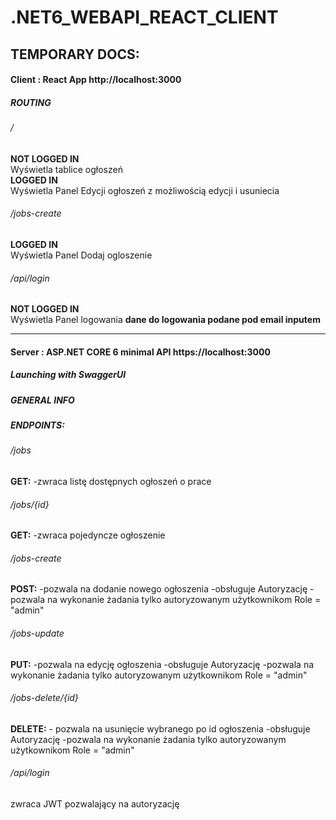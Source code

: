# .NET6_WEBAPI_REACT_CLIENT

## TEMPORARY DOCS:
#### Client : React App http://localhost:3000
##### ROUTING
###### /
**NOT LOGGED IN**  
Wyświetla tablice ogłoszeń  
**LOGGED IN**  
Wyświetla Panel Edycji ogłoszeń z możliwością edycji i usuniecia  

###### /jobs-create 
**LOGGED IN**  
Wyświetla Panel Dodaj ogloszenie   

###### /api/login
**NOT LOGGED IN**  
Wyświetla Panel logowania **dane do logowania podane pod email inputem**  


------------------
#### Server : ASP.NET CORE 6 minimal API https://localhost:3000
##### Launching with SwaggerUI
##### GENERAL INFO 
##### ENDPOINTS:
###### /jobs
  **GET:**
    -zwraca listę dostępnych ogłoszeń o prace

###### /jobs/{id}

  **GET:**
    -zwraca pojedyncze ogłoszenie

###### /jobs-create

  **POST:** 
    -pozwala na dodanie nowego ogłoszenia
    -obsługuje Autoryzację
    -pozwala na wykonanie żadania tylko autoryzowanym użytkownikom Role = "admin"
###### /jobs-update

  **PUT:** 
    -pozwala na edycję ogłoszenia
    -obsługuje Autoryzację
    -pozwala na wykonanie żadania tylko autoryzowanym użytkownikom Role = "admin"
###### /jobs-delete/{id}

  **DELETE:**
    - pozwala na usunięcie wybranego po id ogłoszenia
    -obsługuje Autoryzację
    -pozwala na wykonanie żadania tylko autoryzowanym użytkownikom Role = "admin"
###### /api/login
  zwraca JWT pozwalający na autoryzację



